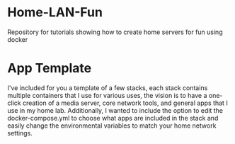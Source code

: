 # Home-LAN-Fun
Repository for tutorials showing how to create home servers for fun using docker


# App Template
I've included for you a template of a few stacks, each stack contains multiple containers that I use for various uses, the vision is to have a one-click creation of a media server, core network tools, and general apps that I use in my home lab. Additionally, I wanted to include the option to edit the docker-compose.yml to choose what apps are included in the stack and easily change the environmental variables to match your home network settings.
